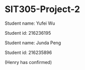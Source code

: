 # SIT305-Project-2

Student name: Yufei Wu

Student id: 216236195

Student name: Junda Peng

Student id: 216235896

(Henry has confirmed)
